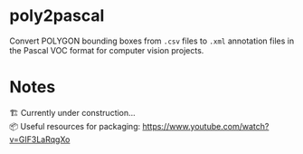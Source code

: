 # poly2pascal
Convert POLYGON bounding boxes from `.csv` files to `.xml` annotation files in the Pascal VOC format for computer vision projects.

# Notes
🏗️ Currently under construction... <br>
📦 Useful resources for packaging: https://www.youtube.com/watch?v=GIF3LaRqgXo